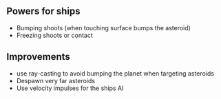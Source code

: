 ## Powers for ships
 - Bumping shoots (when touching surface bumps the asteroid)
 - Freezing shoots or contact

## Improvements
 - use ray-casting to avoid bumping the planet when targeting asteroids
 - Despawn very far asteroids
 - Use velocity impulses for the ships AI
